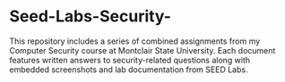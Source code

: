 # Seed-Labs-Security-
This repository includes a series of combined assignments from my Computer Security course at Montclair State University. Each document features written answers to security-related questions along with embedded screenshots and lab documentation from SEED Labs.
